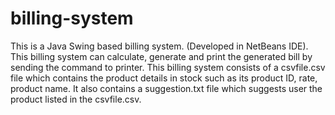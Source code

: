 # billing-system
This is a Java Swing based billing system. (Developed in NetBeans IDE).
This billing system can calculate, generate and print the generated bill by sending the command to printer.
This billing system consists of a csvfile.csv file which contains the product details in stock such as its product ID, rate, product name.
It also contains a suggestion.txt file which suggests user the product listed in the csvfile.csv.

